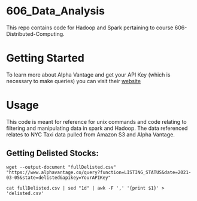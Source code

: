 # 606_Data_Analysis

This repo contains code for Hadoop and Spark pertaining to course 606-Distributed-Computing.

# Getting Started
To learn more about Alpha Vantage and get your API Key (which is necessary to make queries) you can visit their [website](https://www.alphavantage.co/documentation/)

# Usage
This code is meant for reference for unix commands and code relating to  filtering and manipulating data in spark and Hadoop. The data referenced relates to NYC Taxi data pulled from Amazon S3 and Alpha Vantage.

## Getting Delisted Stocks:

`wget --output-document "fullDelisted.csv" "https://www.alphavantage.co/query?function=LISTING_STATUS&date=2021-03-05&state=delisted&apikey=YourAPIKey"`

`cat fullDelisted.csv | sed "1d" | awk -F ',' '{print $1}' > 'delisted.csv'`






